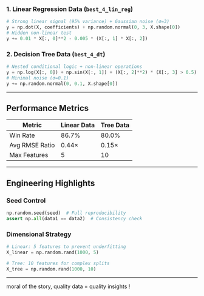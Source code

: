 


### 1. Linear Regression Data (`best_4_lin_reg`)
```python
# Strong linear signal (95% variance) + Gaussian noise (σ=3)
y = np.dot(X, coefficients) + np.random.normal(0, 3, X.shape[0])
# Hidden non-linear test
y += 0.01 * X[:, 0]**2 - 0.005 * (X[:, 1] * X[:, 2])
```

### 2. Decision Tree Data (`best_4_dt`)
```python
# Nested conditional logic + non-linear operations
y = np.log(X[:, 0]) + np.sin(X[:, 1]) + (X[:, 2]**2) * (X[:, 3] > 0.5)
# Minimal noise (σ=0.1)
y += np.random.normal(0, 0.1, X.shape[0])
```

---

## Performance Metrics

| Metric                | Linear Data | Tree Data |
|-----------------------|-------------|-----------|
| Win Rate              | 86.7%       | 80.0%     |
| Avg RMSE Ratio        | 0.44×       | 0.15×     |
| Max Features          | 5           | 10        |

---

## Engineering Highlights

### Seed Control
```python
np.random.seed(seed)  # Full reproducibility
assert np.all(data1 == data2)  # Consistency check
```

### Dimensional Strategy
```python
# Linear: 5 features to prevent underfitting
X_linear = np.random.rand(1000, 5)

# Tree: 10 features for complex splits
X_tree = np.random.rand(1000, 10)
```

---

moral of the story, quality data = quality insights ! 
